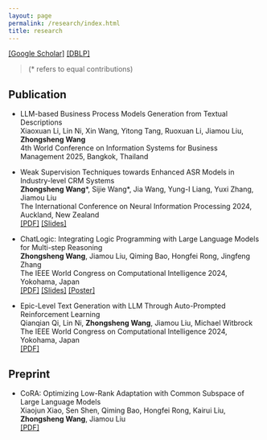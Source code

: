 ```yaml
---
layout: page
permalink: /research/index.html
title: research
---
```


[[Google Scholar]](https://scholar.google.com/citations?user=JfrMQhsAAAAJ&hl=zh-CN&authuser=1) [[DBLP]](https://dblp.uni-trier.de/pid/32/662.html)

> (* refers to equal contributions)

## Publication

- LLM-based Business Process Models Generation from Textual Descriptions <br>
Xiaoxuan Li, Lin Ni, Xin Wang, Yitong Tang, Ruoxuan Li, Jiamou Liu, **Zhongsheng Wang** <br>
4th World Conference on Information Systems for Business Management 2025, Bangkok, Thailand


- Weak Supervision Techniques towards Enhanced ASR Models in Industry-level CRM Systems <br>
**Zhongsheng Wang**\*, Sijie Wang\*, Jia Wang, Yung-I Liang, Yuxi Zhang, Jiamou Liu <br>
The International Conference on Neural Information Processing 2024, Auckland, New Zealand <br>
[[PDF]](https://arxiv.org/abs/2507.16843) [[Slides]](/file/Paper/ICONIP2024Slides.pdf)


- ChatLogic: Integrating Logic Programming with Large Language Models for Multi-step Reasoning <br> 
**Zhongsheng Wang**, Jiamou Liu, Qiming Bao, Hongfei Rong, Jingfeng Zhang <br>
The IEEE World Congress on Computational Intelligence 2024, Yokohama, Japan <br>
[[PDF]](https://arxiv.org/abs/2407.10162) [[Slides]](file/Paper/ChatLogic.pdf) [[Poster]](file/Paper/ChatLogicPoster.pdf)


- Epic-Level Text Generation with LLM Through Auto-Prompted Reinforcement Learning <br>
Qianqian Qi, Lin Ni, **Zhongsheng Wang**, Jiamou Liu, Michael Witbrock <br>
The IEEE World Congress on Computational Intelligence 2024, Yokohama, Japan <br>
[[PDF]](https://ieeexplore.ieee.org/document/10650358) 

## Preprint

- CoRA: Optimizing Low-Rank Adaptation with Common Subspace of Large Language Models <br>
Xiaojun Xiao, Sen Shen, Qiming Bao, Hongfei Rong, Kairui Liu, **Zhongsheng Wang**, Jiamou Liu <br>
[[PDF]](https://arxiv.org/abs/2409.02119)